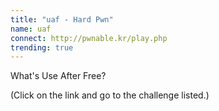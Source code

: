 ```yaml
---
title: "uaf - Hard Pwn"
name: uaf
connect: http://pwnable.kr/play.php 
trending: true
---
```


What's Use After Free?

(Click on the link and go to the challenge listed.)